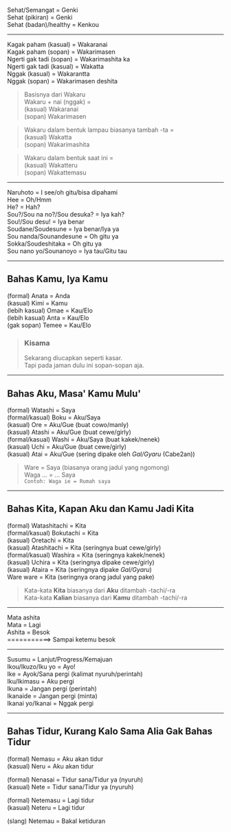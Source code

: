 Sehat/Semangat = Genki  
Sehat (pikiran) = Genki  
Sehat (badan)/healthy = Kenkou

--- 

Kagak paham (kasual) = Wakaranai  
Kagak paham (sopan) = Wakarimasen  
Ngerti gak tadi (sopan) = Wakarimashita ka  
Ngerti gak tadi (kasual) = Wakatta  
Nggak (kasual) = Wakarantta  
Nggak (sopan) = Wakarimasen deshita

> Basisnya dari Wakaru  
> Wakaru + nai (nggak) =  
> (kasual) Wakaranai  
> (sopan) Wakarimasen

> Wakaru dalam bentuk lampau biasanya tambah -ta =  
> (kasual) Wakatta  
> (sopan)  Wakarimashita

> Wakaru dalam bentuk saat ini =  
> (kasual) Wakatteru  
> (sopan) Wakattemasu  

---  

Naruhoto = I see/oh gitu/bisa dipahami  
Hee = Oh/Hmm  
He? = Hah?  
Sou?/Sou na no?/Sou desuka? = Iya kah?  
Sou!/Sou desu! = Iya benar  
Soudane/Soudesune = Iya benar/Iya ya  
Sou nanda/Sounandesune = Oh gitu ya  
Sokka/Soudeshitaka = Oh gitu ya  
Sou nano yo/Sounanoyo = Iya tau/Gitu tau

---

## Bahas Kamu, Iya Kamu

(formal) Anata = Anda  
(kasual) Kimi = Kamu  
(lebih kasual) Omae = Kau/Elo  
(lebih kasual) Anta = Kau/Elo  
(gak sopan) Temee = Kau/Elo

> ### Kisama
> Sekarang diucapkan seperti kasar.  
> Tapi pada jaman dulu ini sopan-sopan aja.

---

## Bahas Aku, Masa' Kamu Mulu'

(formal) Watashi = Saya  
(formal/kasual) Boku = Aku/Saya  
(kasual) Ore = Aku/Gue (buat cowo/manly)  
(kasual) Atashi = Aku/Gue (buat cewe/girly)  
(formal/kasual) Washi = Aku/Saya (buat kakek/nenek)  
(kasual) Uchi = Aku/Gue (buat cewe/girly)  
(kasual) Atai = Aku/Gue (sering dipake oleh _Gal/Gyaru_ (Cabe2an))

> Ware = Saya (biasanya orang jadul yang ngomong)  
> Waga ... = ... Saya  
> `Contoh: Waga ie = Rumah saya`

---

## Bahas Kita, Kapan Aku dan Kamu Jadi Kita

(formal) Watashitachi = Kita  
(formal/kasual) Bokutachi = Kita  
(kasual) Oretachi = Kita  
(kasual) Atashitachi = Kita (seringnya buat cewe/girly)  
(formal/kasual) Washira = Kita (seringnya kakek/nenek)  
(kasual) Uchira = Kita (seringnya dipake cewe/girly)  
(kasual) Ataira = Kita (seringnya dipake _Gal/Gyaru_)  
Ware ware = Kita (seringnya orang jadul yang pake)

> Kata-kata __Kita__ biasanya dari __Aku__ ditambah -tachi/-ra  
> Kata-kata __Kalian__ biasanya dari __Kamu__ ditambah -tachi/-ra

---  

Mata ashita  
Mata = Lagi  
Ashita = Besok  
===========> Sampai ketemu besok

---

Susumu = Lanjut/Progress/Kemajuan  
Ikou/Ikuzo/Iku yo = Ayo!  
Ike = Ayok/Sana pergi (kalimat nyuruh/perintah)  
Iku/Ikimasu = Aku pergi  
Ikuna = Jangan pergi (perintah)  
Ikanaide = Jangan pergi (minta)  
Ikanai yo/Ikanai = Nggak pergi

---

## Bahas Tidur, Kurang Kalo Sama Alia Gak Bahas Tidur

(formal) Nemasu = Aku akan tidur  
(kasual) Neru = Aku akan tidur

(formal) Nenasai = Tidur sana/Tidur ya (nyuruh)  
(kasual) Nete = Tidur sana/Tidur ya (nyuruh)

(formal) Netemasu = Lagi tidur  
(kasual) Neteru = Lagi tidur

(slang) Netemau = Bakal ketiduran